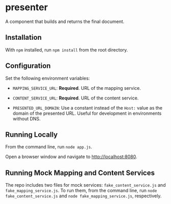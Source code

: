 # presenter

A component that builds and returns the final document.

## Installation

With `npm` installed, run `npm install` from the root directory.

## Configuration

Set the following environment variables:

 * `MAPPING_SERVICE_URL`: **Required**. URL of the mapping service.

 * `CONTENT_SERVICE_URL`: **Required**. URL of the content service.

 * `PRESENTED_URL_DOMAIN`: Use a constant instead of the `Host:` value as the domain of the presented URL. Useful for development in environments without DNS.

## Running Locally

From the command line, run `node app.js`.

Open a browser window and navigate to [http://localhost:8080](http://localhost:8080).

## Running Mock Mapping and Content Services

The repo includes two files for mock services: `fake_content_service.js` and `fake_mapping_service.js`. To run them, from the command line, run `node fake_content_service.js` and `node fake_mapping_service.js`, respectively.
